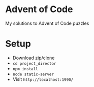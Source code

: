 # Advent of Code
My solutions to Advent of Code puzzles

# Setup
* Download zip/clone
* `cd project_director`
* `npm install`
* `node static-server`
* Visit `http://localhost:1990/`
